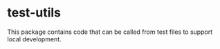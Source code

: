 # test-utils

This package contains code that can be called from test files to support local development.
